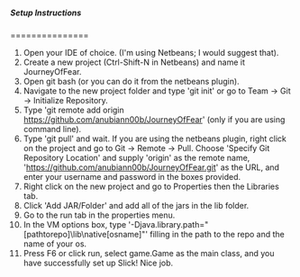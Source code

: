 ##### Setup Instructions

===============

1. Open your IDE of choice. (I'm using Netbeans; I would suggest that).
2. Create a new project (Ctrl-Shift-N in Netbeans) and name it JourneyOfFear.
3. Open git bash (or you can do it from the netbeans plugin).
4. Navigate to the new project folder and type 'git init' or go to Team -> Git -> Initialize Repository.
5. Type 'git remote add origin https://github.com/anubiann00b/JourneyOfFear' (only if you are using command line).
6. Type 'git pull' and wait. If you are using the netbeans plugin, right click on the project and go to Git -> Remote -> Pull. Choose 'Specify Git Repository Location' and supply 'origin' as the remote name, 'https://github.com/anubiann00b/JourneyOfFear.git' as the URL, and enter your username and password in the boxes provided.
7. Right click on the new project and go to Properties then the Libraries tab.
8. Click 'Add JAR/Folder' and add all of the jars in the lib folder.
9. Go to the run tab in the properties menu.
10. In the VM options box, type '-Djava.library.path="[pathtorepo]\lib\native\[osname]"' filling in the path to the repo and the name of your os.
11. Press F6 or click run, select game.Game as the main class, and you have successfully set up Slick! Nice job.
